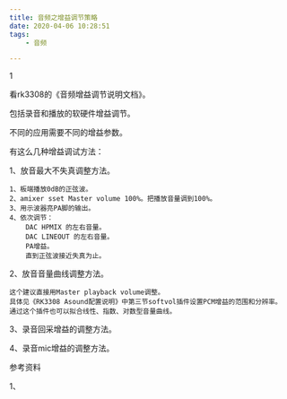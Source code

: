 ```yaml
---
title: 音频之增益调节策略
date: 2020-04-06 10:28:51
tags:
	- 音频

---
```


1

看rk3308的《音频增益调节说明文档》。

包括录音和播放的软硬件增益调节。



不同的应用需要不同的增益参数。

有这么几种增益调试方法：

1、放音最大不失真调整方法。

```
1、板端播放0dB的正弦波。
2、amixer sset Master volume 100%。把播放音量调到100%。
3、用示波器亮PA脚的输出。
4、依次调节：
	DAC HPMIX 的左右音量。
	DAC LINEOUT 的左右音量。
	PA增益。
	直到正弦波接近失真为止。
```

2、放音音量曲线调整方法。

```
这个建议直接用Master playback volume调整。
具体见《RK3308 Asound配置说明》中第三节softvol插件设置PCM增益的范围和分辨率。
通过这个插件也可以拟合线性、指数、对数型音量曲线。
```



3、录音回采增益的调整方法。

4、录音mic增益的调整方法。



参考资料

1、

